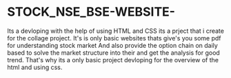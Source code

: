 # STOCK_NSE_BSE-WEBSITE-
Its a devloping with the help of using HTML and CSS its a prject that i create for the collage project.
It's is only basic websites thats give's you some pdf for understanding stock market 
And also provide the option chain on daily based to solve the market structure into their and get the analysis for good trend.
That's why its a only basic project devloping for the overview of the html and using css.
